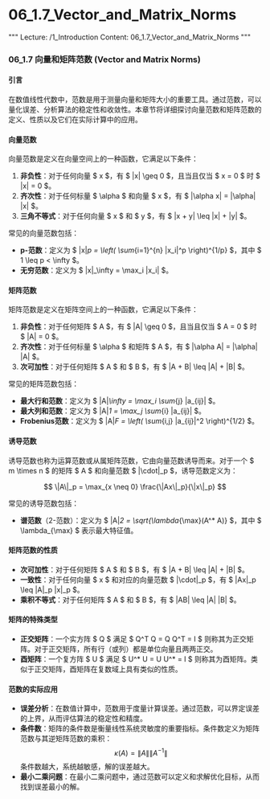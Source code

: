 # 06_1.7_Vector_and_Matrix_Norms

"""
Lecture: /1_Introduction
Content: 06_1.7_Vector_and_Matrix_Norms
"""

### 06_1.7 向量和矩阵范数 (Vector and Matrix Norms)

#### 引言

在数值线性代数中，范数是用于测量向量和矩阵大小的重要工具。通过范数，可以量化误差、分析算法的稳定性和收敛性。本章节将详细探讨向量范数和矩阵范数的定义、性质以及它们在实际计算中的应用。

#### 向量范数

向量范数是定义在向量空间上的一种函数，它满足以下条件：

1. **非负性**：对于任何向量 $ x $，有 $ \|x\| \geq 0 $，且当且仅当 $ x = 0 $ 时 $ \|x\| = 0 $。
2. **齐次性**：对于任何标量 $ \alpha $ 和向量 $ x $，有 $ \|\alpha x\| = |\alpha| \|x\| $。
3. **三角不等式**：对于任何向量 $ x $ 和 $ y $，有 $ \|x + y\| \leq \|x\| + \|y\| $。

常见的向量范数包括：

- **p-范数**：定义为 $ \|x\|_p = \left( \sum_{i=1}^{n} |x_i|^p \right)^{1/p} $，其中 $ 1 \leq p < \infty $。
- **无穷范数**：定义为 $ \|x\|_\infty = \max_i |x_i| $。

#### 矩阵范数

矩阵范数是定义在矩阵空间上的一种函数，它满足以下条件：

1. **非负性**：对于任何矩阵 $ A $，有 $ \|A\| \geq 0 $，且当且仅当 $ A = 0 $ 时 $ \|A\| = 0 $。
2. **齐次性**：对于任何标量 $ \alpha $ 和矩阵 $ A $，有 $ \|\alpha A\| = |\alpha| \|A\| $。
3. **次可加性**：对于任何矩阵 $ A $ 和 $ B $，有 $ \|A + B\| \leq \|A\| + \|B\| $。

常见的矩阵范数包括：

- **最大行和范数**：定义为 $ \|A\|_\infty = \max_i \sum_{j} |a_{ij}| $。
- **最大列和范数**：定义为 $ \|A\|_1 = \max_j \sum_{i} |a_{ij}| $。
- **Frobenius范数**：定义为 $ \|A\|_F = \left( \sum_{i,j} |a_{ij}|^2 \right)^{1/2} $。

#### 诱导范数

诱导范数也称为运算范数或从属矩阵范数，它由向量范数诱导而来。对于一个 $ m \times n $ 的矩阵 $ A $ 和向量范数 $ \|\cdot\|_p $，诱导范数定义为：

$$
\|A\|_p = \max_{x \neq 0} \frac{\|Ax\|_p}{\|x\|_p}
$$

常见的诱导范数包括：

- **谱范数**（2-范数）：定义为 $ \|A\|_2 = \sqrt{\lambda_{\max}(A^* A)} $，其中 $ \lambda_{\max} $ 表示最大特征值。

#### 矩阵范数的性质

- **次可加性**：对于任何矩阵 $ A $ 和 $ B $，有 $ \|A + B\| \leq \|A\| + \|B\| $。
- **一致性**：对于任何向量 $ x $ 和对应的向量范数 $ \|\cdot\|_p $，有 $ \|Ax\|_p \leq \|A\|_p \|x\|_p $。
- **乘积不等式**：对于任何矩阵 $ A $ 和 $ B $，有 $ \|AB\| \leq \|A\| \|B\| $。

#### 矩阵的特殊类型

- **正交矩阵**：一个实方阵 $ Q $ 满足 $ Q^T Q = Q Q^T = I $ 则称其为正交矩阵。对于正交矩阵，所有行（或列）都是单位向量且两两正交。
- **酉矩阵**：一个复方阵 $ U $ 满足 $ U^* U = U U^* = I $ 则称其为酉矩阵。类似于正交矩阵，酉矩阵在复数域上具有类似的性质。

#### 范数的实际应用

- **误差分析**：在数值计算中，范数用于度量计算误差。通过范数，可以界定误差的上界，从而评估算法的稳定性和精度。
- **条件数**：矩阵的条件数是衡量线性系统灵敏度的重要指标。条件数定义为矩阵范数与其逆矩阵范数的乘积：
  $$
  \kappa(A) = \|A\| \|A^{-1}\|
  $$
  条件数越大，系统越敏感，解的误差越大。
- **最小二乘问题**：在最小二乘问题中，通过范数可以定义和求解优化目标，从而找到误差最小的解。
